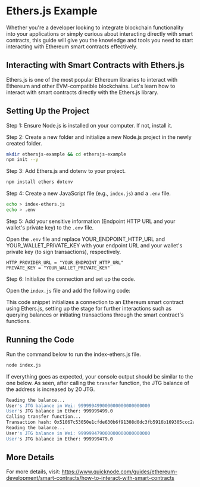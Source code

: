 # Ethers.js Example

Whether you're a developer looking to integrate blockchain functionality into your applications or simply curious about interacting directly with smart contracts, this guide will give you the knowledge and tools you need to start interacting with Ethereum smart contracts effectively.

## Interacting with Smart Contracts with Ethers.js

Ethers.js is one of the most popular Ethereum libraries to interact with Ethereum and other EVM-compatible blockchains. Let's learn how to interact with smart contracts directly with the Ethers.js library.

## Setting Up the Project

Step 1: Ensure Node.js is installed on your computer. If not, install it.

Step 2: Create a new folder and initialize a new Node.js project in the newly created folder.

```bash
mkdir ethersjs-example && cd ethersjs-example
npm init --y
```

Step 3: Add Ethers.js and dotenv to your project.

```bash
npm install ethers dotenv
```

Step 4: Create a new JavaScript file (e.g., `index.js`) and a `.env` file.

```bash
echo > index-ethers.js
echo > .env
```

Step 5: Add your sensitive information (Endpoint HTTP URL and your wallet's private key) to the `.env` file.

Open the `.env` file and replace YOUR_ENDPOINT_HTTP_URL and YOUR_WALLET_PRIVATE_KEY with your endpoint URL and your wallet's private key (to sign transactions), respectively.

```
HTTP_PROVIDER_URL = "YOUR_ENDPOINT_HTTP_URL"
PRIVATE_KEY = "YOUR_WALLET_PRIVATE_KEY"
```

Step 6: Initialize the connection and set up the code.

Open the `index.js` file and add the following code:

This code snippet initializes a connection to an Ethereum smart contract using Ethers.js, setting up the stage for further interactions such as querying balances or initiating transactions through the smart contract's functions.

## Running the Code

Run the command below to run the index-ethers.js file.

```bash
node index.js
```

If everything goes as expected, your console output should be similar to the one below. As seen, after calling the `transfer` function, the JTG balance of the address is increased by 20 JTG.

```bash
Reading the balance...
User's JTG balance in Wei: 999999499000000000000000000
User's JTG balance in Ether: 999999499.0
Calling transfer function...
Transaction hash: 0x51067c53050e1cfde630b6f91308d0dc3fb5916b169305ccc2af49023c22ed1b
Reading the balance...
User's JTG balance in Wei: 999999479000000000000000000
User's JTG balance in Ether: 999999479.0
```

## More Details

For more details, visit: https://www.quicknode.com/guides/ethereum-development/smart-contracts/how-to-interact-with-smart-contracts
